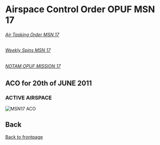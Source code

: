# Airspace Control Order OPUF MSN 17


###### [Air Tasking Order MSN 17](/OPUF-Brief/Docs/ATO/ATO_17.html)
###### [Weekly Spins MSN 17](/OPUF-Brief/Docs/SPINS_17.html)
###### [NOTAM OPUF MISSION 17](/OPUF-Brief/Docs/NOTAM/NOTAM_17.html)


## ACO for 20th of JUNE 2011

### ACTIVE AIRSPACE 



![MSN17 ACO](/OPUF-Brief/Images/MSN17_ACO.PNG)






## Back
[Back to frontpage](https://132nd-vwing.github.io/OPUF-Brief/)